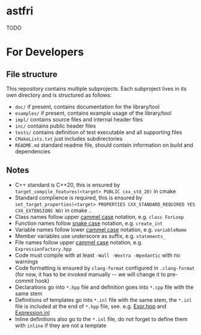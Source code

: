 # astfri
TODO

# For Developers

## File structure
This repository contains multiple subprojects. Each subproject lives in its own directory and is structured as follows:
- `doc/` if present, contains documentation for the library/tool
- `examples/` if present, contains example usage of the library/tool
- `impl/` contains source files and internal header files
- `inc/` contains public header files
- `tests/` contains definition of test executable and all supporting files
- `CMakeLists.txt` just includes subdirectories
- `README.md` standard readme file, should contain information on build and dependencies

## Notes
- C++ standard is C++20, this is ensured by `target_compile_features(<target> PUBLIC cxx_std_20)` in cmake  
- Standard complience is required, this is ensured by `set_target_properties(<target> PROPERTIES CXX_STANDARD_REQUIRED YES CXX_EXTENSIONS NO)` in cmake ..
- Class names follow upper [cammel case](https://en.wikipedia.org/wiki/Camel_case) notation, e.g. `class ForLoop`  
- Function names follow [snake case](https://en.wikipedia.org/wiki/Snake_case) notation, e.g. `create_int`  
- Variable names follow lower [cammel case](https://en.wikipedia.org/wiki/Camel_case) notation, e.g. `variableName`  
- Member variables use underscore as suffix, e.g. `statements_`  
- File names follow upper [cammel case](https://en.wikipedia.org/wiki/Camel_case) notation, e.g. `ExpressionFactory.hpp`  
- Code must compile with at least `-Wall -Wextra -Wpedantic` with no warnings  
- Code formatting is ensured by `clang-format` configured in `.clang-format` (for now, it has to be invoked manually -- we will change it to pre-commit hook)
- Declarations go into `*.hpp` file and definition goes into `*.cpp` file with the same stem  
- Definitions of templates go into `*.inl` file with the same stem, the `*.inl` file is included at the end of `*.hpp` file, see. e.g. [Expr.hpp](libastfri/inc/Expr.hpp.hpp) and [Expression.inl](libastfri/impl/Expr.inl)  
- Inline definitions also go to the `*.inl` file, do not forget to define them with `inline` if they are not a template